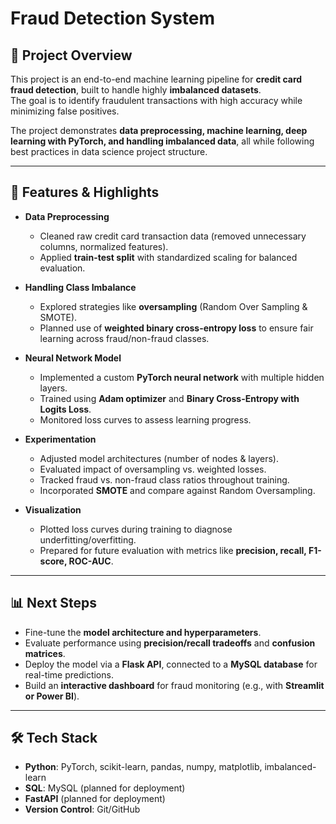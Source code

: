 # Fraud Detection System

## 📌 Project Overview
This project is an end-to-end machine learning pipeline for **credit card fraud detection**, built to handle highly **imbalanced datasets**.  
The goal is to identify fraudulent transactions with high accuracy while minimizing false positives.  

The project demonstrates **data preprocessing, machine learning, deep learning with PyTorch, and handling imbalanced data**, all while following best practices in data science project structure.

---

## 🚀 Features & Highlights
- **Data Preprocessing**
  - Cleaned raw credit card transaction data (removed unnecessary columns, normalized features).
  - Applied **train-test split** with standardized scaling for balanced evaluation.
  
- **Handling Class Imbalance**
  - Explored strategies like **oversampling** (Random Over Sampling & SMOTE).
  - Planned use of **weighted binary cross-entropy loss** to ensure fair learning across fraud/non-fraud classes.

- **Neural Network Model**
  - Implemented a custom **PyTorch neural network** with multiple hidden layers.
  - Trained using **Adam optimizer** and **Binary Cross-Entropy with Logits Loss**.
  - Monitored loss curves to assess learning progress.

- **Experimentation**
  - Adjusted model architectures (number of nodes & layers).
  - Evaluated impact of oversampling vs. weighted losses.
  - Tracked fraud vs. non-fraud class ratios throughout training.
  - Incorporated **SMOTE** and compare against Random Oversampling. 

- **Visualization**
  - Plotted loss curves during training to diagnose underfitting/overfitting.
  - Prepared for future evaluation with metrics like **precision, recall, F1-score, ROC-AUC**.

---

## 📊 Next Steps 
- Fine-tune the **model architecture and hyperparameters**.  
- Evaluate performance using **precision/recall tradeoffs** and **confusion matrices**.  
- Deploy the model via a **Flask API**, connected to a **MySQL database** for real-time predictions.  
- Build an **interactive dashboard** for fraud monitoring (e.g., with **Streamlit or Power BI**).  

---

## 🛠️ Tech Stack
- **Python**: PyTorch, scikit-learn, pandas, numpy, matplotlib, imbalanced-learn  
- **SQL**: MySQL (planned for deployment)  
- **FastAPI** (planned for deployment)  
- **Version Control**: Git/GitHub  



